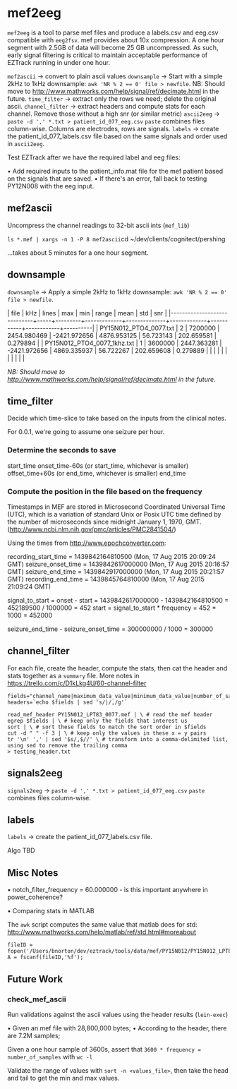 # mef2eeg

`mef2eeg` is a tool to parse mef files and produce a labels.csv and eeg.csv compatible with `eeg2fsv`.
mef provides about 10x compression. A one hour segment with 2.5GB of data will become 25 GB uncompressed.
As such, early signal filtering is critical to maintain acceptable performance of EZTrack running in under
one hour.

`mef2ascii`      -> convert to plain ascii values
`downsample`     -> Start with a simple 2kHz to 1kHz downsample: `awk 'NR % 2 == 0' file > newfile`.
                    NB: Should move to http://www.mathworks.com/help/signal/ref/decimate.html in the future.
`time_filter`    -> extract only the rows we need; delete the original ascii.
`channel_filter` -> extract headers and compute stats for each channel. Remove those without a high snr (or similar metric)
`ascii2eeg`      -> `paste -d ',' *.txt > patient_id_077_eeg.csv`
                    `paste` combines files column-wise. Columns are electrodes, rows are signals.
`labels`         -> create the patient_id_077_labels.csv file based on the same signals and order used in `ascii2eeg`.

Test EZTrack after we have the required label and eeg files:

• Add required inputs to the patient_info.mat file for the mef patient based on the signals that are saved.
• If there's an error, fall back to testing PY12N008 with the eeg input.


## mef2ascii

Uncompress the channel readings to 32-bit ascii ints (`mef_lib`)

`ls *.mef | xargs -n 1 -P 8 mef2ascii`cd ~/dev/clients/cognitect/pershing

...takes about 5 minutes for a one hour segment.


## downsample

`downsample`     -> Apply a simple 2kHz to 1kHz downsample: `awk 'NR % 2 == 0' file > newfile`.

| file                        | kHz |   lines |         max |          min |       range |      mean |        std |      snr |
|-----------------------------+-----+---------+-------------+--------------+-------------+-----------+------------+----------|
| PY15N012_PTO4_0077.txt      |   2 | 7200000 | 2454.980469 | -2421.972656 | 4876.953125 | 56.723143 | 202.659581 | 0.279894 |
| PY15N012_PTO4_0077_1khz.txt |   1 | 3600000 | 2447.363281 | -2421.972656 | 4869.335937 | 56.722267 | 202.659608 | 0.279889 |
|                             |     |         |             |              |             |           |            |          |

_NB: Should move to http://www.mathworks.com/help/signal/ref/decimate.html in the future._


## time_filter

Decide which time-slice to take based on the inputs from the clinical notes.

For 0.0.1, we're going to assume one seizure per hour.

### Determine the seconds to save

start_time
onset_time-60s (or start_time, whichever is smaller)
offset_time+60s (or end_time, whichever is smaller)
end_time

### Compute the position in the file based on the frequency

Timestamps in MEF are stored in Microsecond Coordinated Universal Time (UTC), which is a variation of standard Unix or Posix UTC time defined by the number of microseconds since midnight January 1, 1970, GMT. (http://www.ncbi.nlm.nih.gov/pmc/articles/PMC2841504/)

Using the times from http://www.epochconverter.com:

recording_start_time = 1439842164810500 (Mon, 17 Aug 2015 20:09:24 GMT)
seizure_onset_time   = 1439842617000000 (Mon, 17 Aug 2015 20:16:57 GMT)
seizure_end_time     = 1439842917000000 (Mon, 17 Aug 2015 20:21:57 GMT)
recording_end_time   = 1439845764810000 (Mon, 17 Aug 2015 21:09:24 GMT)

signal_to_start = onset - start = 1439842617000000 - 1439842164810500 = 452189500 / 1000000 = 452
start = signal_to_start * frequency = 452 * 1000 = 452000

seizure_end_time - seizure_onset_time = 300000000 / 1000 = 300000



## channel_filter

For each file, create the header, compute the stats, then cat the header and stats together as a `summary` file.
More notes in https://trello.com/c/D1kLkg4U/60-channel-filter

```
fields="channel_name|maximum_data_value|minimum_data_value|number_of_samples|physical_channel_number|recording_end_time|recording_start_time|sampling_frequency|subject_id"
headers=`echo $fields | sed 's/|/,/g'`

read_mef_header PY15N012_LPT83_0077.mef | \ # read the mef header
egrep $fields | \ # keep only the fields that interest us
sort | \ # sort these fields to match the sort order in $fields
cut -d " " -f 3 | \ # keep only the values in these x = y pairs
tr '\n' ',' | sed '$s/,$//' \ # transform into a comma-delimited list, using sed to remove the trailing comma
> testing_header.txt
```

## signals2eeg

`signals2eeg`    -> `paste -d ',' *.txt > patient_id_077_eeg.csv`
                    `paste` combines files column-wise.

## labels

`labels`         -> create the patient_id_077_labels.csv file.

Algo TBD


## Misc Notes

• notch_filter_frequency = 60.000000  - is this important anywhere in power_coherence?

• Comparing stats in MATLAB

The `awk` script computes the same value that matlab does for std: http://www.mathworks.com/help/matlab/ref/std.html#moreabout

```
fileID = fopen('/Users/bnorton/dev/eztrack/tools/data/mef/PY15N012/PY15N012_LPT83_0077.txt','r');
A = fscanf(fileID,'%f');
```

## Future Work

### check_mef_ascii

Run validations against the ascii values using the header results (`lein-exec`)

• Given an mef file with 28,800,000 bytes;
• According to the header, there are 7.2M samples;

Given a one hour sample of 3600s, assert that `3600 * frequency = number_of_samples` with `wc -l`

Validate the range of values with `sort -n <values_file>`, then take the head and tail to get the min and max values.
